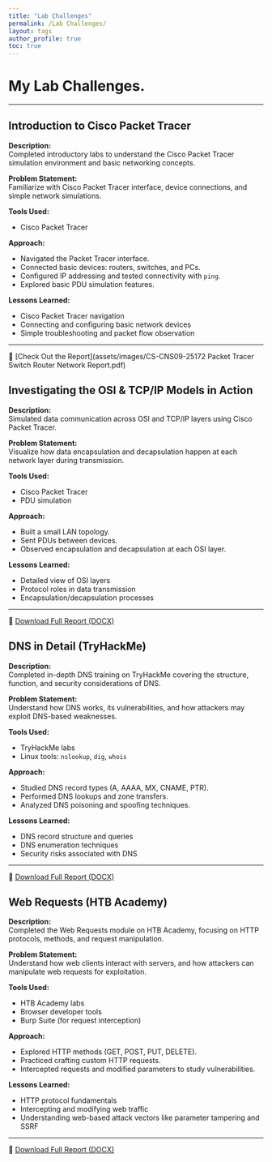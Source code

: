 ```yaml
---
title: "Lab Challenges"
permalink: /Lab Challenges/
layout: tags
author_profile: true
toc: true
---
```


# My Lab Challenges.

---

## Introduction to Cisco Packet Tracer

**Description:**  
Completed introductory labs to understand the Cisco Packet Tracer simulation environment and basic networking concepts.

**Problem Statement:**  
Familiarize with Cisco Packet Tracer interface, device connections, and simple network simulations.

**Tools Used:**  
- Cisco Packet Tracer

**Approach:**  
- Navigated the Packet Tracer interface.
- Connected basic devices: routers, switches, and PCs.
- Configured IP addressing and tested connectivity with `ping`.
- Explored basic PDU simulation features.

**Lessons Learned:**  
- Cisco Packet Tracer navigation  
- Connecting and configuring basic network devices  
- Simple troubleshooting and packet flow observation

---
📄 [Check Out the Report](assets/images/CS-CNS09-25172 Packet Tracer Switch Router Network Report.pdf)

## Investigating the OSI & TCP/IP Models in Action

**Description:**  
Simulated data communication across OSI and TCP/IP layers using Cisco Packet Tracer.

**Problem Statement:**  
Visualize how data encapsulation and decapsulation happen at each network layer during transmission.

**Tools Used:**  
- Cisco Packet Tracer  
- PDU simulation

**Approach:**  
- Built a small LAN topology.  
- Sent PDUs between devices.  
- Observed encapsulation and decapsulation at each OSI layer.

**Lessons Learned:**  
- Detailed view of OSI layers  
- Protocol roles in data transmission  
- Encapsulation/decapsulation processes

---
📄 [Download Full Report (DOCX)](/docs/DNS_TryHackMe_Report.docx)

## DNS in Detail (TryHackMe)

**Description:**  
Completed in-depth DNS training on TryHackMe covering the structure, function, and security considerations of DNS.

**Problem Statement:**  
Understand how DNS works, its vulnerabilities, and how attackers may exploit DNS-based weaknesses.

**Tools Used:**  
- TryHackMe labs  
- Linux tools: `nslookup`, `dig`, `whois`

**Approach:**  
- Studied DNS record types (A, AAAA, MX, CNAME, PTR).  
- Performed DNS lookups and zone transfers.  
- Analyzed DNS poisoning and spoofing techniques.

**Lessons Learned:**  
- DNS record structure and queries  
- DNS enumeration techniques  
- Security risks associated with DNS

---
📄 [Download Full Report (DOCX)](/docs/DNS_TryHackMe_Report.docx)

## Web Requests (HTB Academy)

**Description:**  
Completed the Web Requests module on HTB Academy, focusing on HTTP protocols, methods, and request manipulation.

**Problem Statement:**  
Understand how web clients interact with servers, and how attackers can manipulate web requests for exploitation.

**Tools Used:**  
- HTB Academy labs  
- Browser developer tools  
- Burp Suite (for request interception)

**Approach:**  
- Explored HTTP methods (GET, POST, PUT, DELETE).  
- Practiced crafting custom HTTP requests.  
- Intercepted requests and modified parameters to study vulnerabilities.

**Lessons Learned:**  
- HTTP protocol fundamentals  
- Intercepting and modifying web traffic  
- Understanding web-based attack vectors like parameter tampering and SSRF

---
📄 [Download Full Report (DOCX)](/docs/DNS_TryHackMe_Report.docx)
